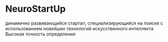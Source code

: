 # NeuroStartUp 
динамично развивающийся стартап, специализирующийся на поиске с использованием новейших технологий искусственного интеллекта
Высокая точность определения
